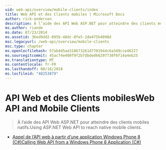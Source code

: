 ```yaml
---
uid: web-api/overview/mobile-clients/index
title: Web API et des Clients mobiles | Microsoft Docs
author: rick-anderson
description: À l’aide des API Web ASP.NET pour atteindre des clients mobiles natifs.
ms.author: riande
ms.date: 07/23/2014
ms.assetid: 36ed9dd2-095b-48dc-8fe5-2de475b4098d
msc.legacyurl: /web-api/overview/mobile-clients
msc.type: chapter
ms.openlocfilehash: 57ab4d5ae318673261d7701944c6a349cce46227
ms.sourcegitcommit: 45ac74e400f9f2b7dbded66297730f6f14a4eb25
ms.translationtype: MT
ms.contentlocale: fr-FR
ms.lasthandoff: 08/16/2018
ms.locfileid: "48253879"
---
```

<a name="web-api-and-mobile-clients"></a><span data-ttu-id="ad59c-103">API Web et des Clients mobiles</span><span class="sxs-lookup"><span data-stu-id="ad59c-103">Web API and Mobile Clients</span></span>
====================
> <span data-ttu-id="ad59c-104">À l’aide des API Web ASP.NET pour atteindre des clients mobiles natifs.</span><span class="sxs-lookup"><span data-stu-id="ad59c-104">Using ASP.NET Web API to reach native mobile clients.</span></span>


- [<span data-ttu-id="ad59c-105">Appel de l’API web à partir d’une application Windows Phone 8 (C#)</span><span class="sxs-lookup"><span data-stu-id="ad59c-105">Calling Web API from a Windows Phone 8 Application (C#)</span></span>](calling-web-api-from-a-windows-phone-8-application.md)
